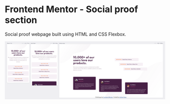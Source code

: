 # Frontend Mentor - Social proof section

Social proof webpage built using HTML and CSS Flexbox. 

![Screenshot of website on mobiel,tablet, and desktop view](images/polypane.png)